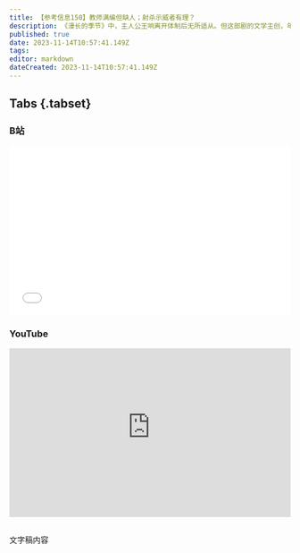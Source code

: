 ```yaml
---
title: 【参考信息150】教师满编但缺人；射杀示威者有理？
description: 《漫长的季节》中，主人公王响离开体制后无所适从。但这部剧的文学主创，年轻作家班宇要上岸了。青年作家考编引发反感，主要是他们没在身份和名气、编制和财富之间做选择，而是既要也要。 作家的社会角色应该是什么？不少地方都有鼓励教师回乡的“归雁计划”，但没两年就满了，是政策吸引力太大，还是编制给的不够？孟加拉国成衣工人要求涨工资的罢工持续两周，局势还在升级。77岁男子在巴拿马持枪打死两名示威者，传到我们这边有点儿变形。
published: true
date: 2023-11-14T10:57:41.149Z
tags: 
editor: markdown
dateCreated: 2023-11-14T10:57:41.149Z
---
```


## Tabs {.tabset}
### B站
<div style="position: relative; padding: 30% 45%;">
<iframe style="position: absolute; width: 100%; height: 100%; left: 0; top: 0;" src="//player.bilibili.com/player.html?&bvid=BV1Ew411N75M&page=1&as_wide=1&high_quality=1&danmaku=1&autoplay=0" scrolling="no" border="0" frameborder="no" framespacing="0" allowfullscreen="true"></iframe>
</div>

### YouTube
<div style="position: relative; padding: 30% 45%;">
<iframe style="position: absolute; top: 0; left: 0; width: 100%; height: 100%;" src="https://www.youtube-nocookie.com/embed/YouTubeVID" title="YouTube video player" frameborder="0" allow="accelerometer; autoplay; clipboard-write; encrypted-media; gyroscope; picture-in-picture" allowfullscreen></iframe>
</div>

## 

文字稿内容

